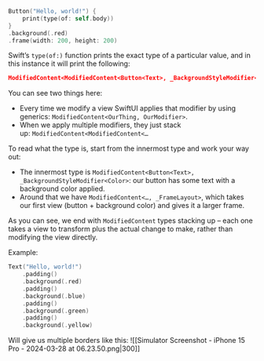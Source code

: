 ```swift
Button("Hello, world!") {
    print(type(of: self.body))
}    
.background(.red)
.frame(width: 200, height: 200)
```

Swift’s `type(of:)` function prints the exact type of a particular value, and in this instance it will print the following:
```json
ModifiedContent<ModifiedContent<Button<Text>, _BackgroundStyleModifier<Color>>, _FrameLayout>
```

You can see two things here:
- Every time we modify a view SwiftUI applies that modifier by using generics: `ModifiedContent<OurThing, OurModifier>`.
- When we apply multiple modifiers, they just stack up: `ModifiedContent<ModifiedContent<…`

To read what the type is, start from the innermost type and work your way out:
- The innermost type is `ModifiedContent<Button<Text>, _BackgroundStyleModifier<Color>`: our button has some text with a background color applied.
- Around that we have `ModifiedContent<…, _FrameLayout>`, which takes our first view (button + background color) and gives it a larger frame.

As you can see, we end with `ModifiedContent` types stacking up – each one takes a view to transform plus the actual change to make, rather than modifying the view directly.

Example:
```swift
Text("Hello, world!")
    .padding()
    .background(.red)
    .padding()
    .background(.blue)
    .padding()
    .background(.green)
    .padding()
    .background(.yellow)
```

Will give us multiple borders like this:
![[Simulator Screenshot - iPhone 15 Pro - 2024-03-28 at 06.23.50.png|300]]